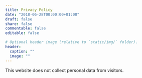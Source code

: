 ```yaml
---
title: Privacy Policy
date: "2018-06-28T00:00:00+01:00"
draft: false
share: false
commentable: false
editable: false

# Optional header image (relative to `static/img/` folder).
header:
  caption: ""
  image: ""
---
```


This website does not collect personal data from visitors.

<!-- Add your privacy policy here and set `draft: false` to publish it. Otherwise, delete this file if you don't need it. -->
